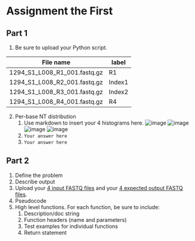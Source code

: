 # Assignment the First

## Part 1
1. Be sure to upload your Python script.

| File name | label |
|---|---|
| 1294_S1_L008_R1_001.fastq.gz |R1|
| 1294_S1_L008_R2_001.fastq.gz | Index1 |
| 1294_S1_L008_R3_001.fastq.gz | Index2 |
| 1294_S1_L008_R4_001.fastq.gz |R4|

2. Per-base NT distribution
    1. Use markdown to insert your 4 histograms here.
    ![image](https://user-images.githubusercontent.com/65972843/89134073-d7fd1a00-d4d6-11ea-9975-7a7cdf0d4f7b.png)
    ![image](https://user-images.githubusercontent.com/65972843/89134084-f4995200-d4d6-11ea-82d2-39b66120a2ee.png)
    ![image](https://user-images.githubusercontent.com/65972843/89134134-4215bf00-d4d7-11ea-92fe-c05f59868892.png)
    ![image](https://user-images.githubusercontent.com/65972843/89134141-58237f80-d4d7-11ea-8554-06b5f67ff4c2.png)
    2. ```Your answer here```
    3. ```Your answer here```
    
## Part 2
1. Define the problem
2. Describe output
3. Upload your [4 input FASTQ files](../TEST-input_FASTQ) and your [4 expected output FASTQ files](../TEST-output_FASTQ).
4. Pseudocode
5. High level functions. For each function, be sure to include:
    1. Description/doc string
    2. Function headers (name and parameters)
    3. Test examples for individual functions
    4. Return statement
